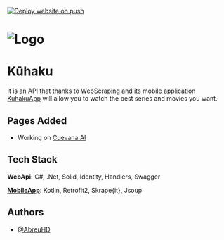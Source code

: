 [![Deploy website on push](https://github.com/AbreuHD/KuhakuAPI/actions/workflows/main.yml/badge.svg)](https://github.com/AbreuHD/KuhakuAPI/actions/workflows/main.yml)

# ![Logo](https://i.imgur.com/YK549Ia.png)


# Kūhaku
It is an API that thanks to WebScraping and its mobile application [KūhakuApp](https://github.com/AbreuHD/KuhakuApp/) will allow you to watch the best series and movies you want.



## Pages Added

- Working on [Cuevana.AI](https://w4.cuevana3.ai)


## Tech Stack

**WebApi:** C#, .Net, Solid, Identity, Handlers, Swagger

[**MobileApp**](https://github.com/AbreuHD/KuhakuApp/): Kotlin, Retrofit2, Skrape{it}, Jsoup

## Authors

- [@AbreuHD](https://github.com/AbreuHD)
